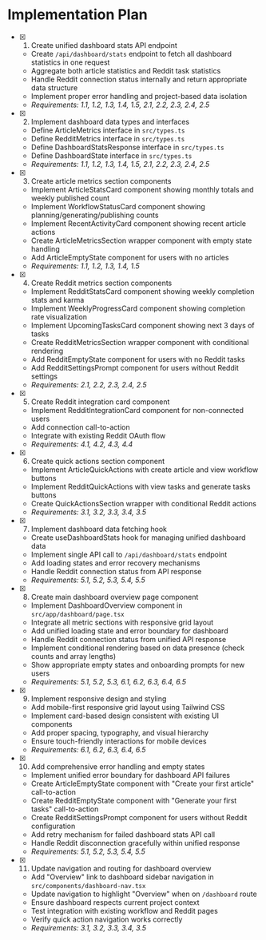# Implementation Plan

- [x] 1. Create unified dashboard stats API endpoint
  - Create `/api/dashboard/stats` endpoint to fetch all dashboard statistics in one request
  - Aggregate both article statistics and Reddit task statistics
  - Handle Reddit connection status internally and return appropriate data structure
  - Implement proper error handling and project-based data isolation
  - _Requirements: 1.1, 1.2, 1.3, 1.4, 1.5, 2.1, 2.2, 2.3, 2.4, 2.5_

- [x] 2. Implement dashboard data types and interfaces
  - Define ArticleMetrics interface in `src/types.ts`
  - Define RedditMetrics interface in `src/types.ts`
  - Define DashboardStatsResponse interface in `src/types.ts`
  - Define DashboardState interface in `src/types.ts`
  - _Requirements: 1.1, 1.2, 1.3, 1.4, 1.5, 2.1, 2.2, 2.3, 2.4, 2.5_

- [x] 3. Create article metrics section components
  - Implement ArticleStatsCard component showing monthly totals and weekly published count
  - Implement WorkflowStatusCard component showing planning/generating/publishing counts
  - Implement RecentActivityCard component showing recent article actions
  - Create ArticleMetricsSection wrapper component with empty state handling
  - Add ArticleEmptyState component for users with no articles
  - _Requirements: 1.1, 1.2, 1.3, 1.4, 1.5_

- [x] 4. Create Reddit metrics section components
  - Implement RedditStatsCard component showing weekly completion stats and karma
  - Implement WeeklyProgressCard component showing completion rate visualization
  - Implement UpcomingTasksCard component showing next 3 days of tasks
  - Create RedditMetricsSection wrapper component with conditional rendering
  - Add RedditEmptyState component for users with no Reddit tasks
  - Add RedditSettingsPrompt component for users without Reddit settings
  - _Requirements: 2.1, 2.2, 2.3, 2.4, 2.5_

- [x] 5. Create Reddit integration card component
  - Implement RedditIntegrationCard component for non-connected users
  - Add connection call-to-action
  - Integrate with existing Reddit OAuth flow
  - _Requirements: 4.1, 4.2, 4.3, 4.4_

- [x] 6. Create quick actions section component
  - Implement ArticleQuickActions with create article and view workflow buttons
  - Implement RedditQuickActions with view tasks and generate tasks buttons
  - Create QuickActionsSection wrapper with conditional Reddit actions
  - _Requirements: 3.1, 3.2, 3.3, 3.4, 3.5_

- [x] 7. Implement dashboard data fetching hook
  - Create useDashboardStats hook for managing unified dashboard data
  - Implement single API call to `/api/dashboard/stats` endpoint
  - Add loading states and error recovery mechanisms
  - Handle Reddit connection status from API response
  - _Requirements: 5.1, 5.2, 5.3, 5.4, 5.5_

- [x] 8. Create main dashboard overview page component
  - Implement DashboardOverview component in `src/app/dashboard/page.tsx`
  - Integrate all metric sections with responsive grid layout
  - Add unified loading state and error boundary for dashboard
  - Handle Reddit connection status from unified API response
  - Implement conditional rendering based on data presence (check counts and array lengths)
  - Show appropriate empty states and onboarding prompts for new users
  - _Requirements: 5.1, 5.2, 5.3, 6.1, 6.2, 6.3, 6.4, 6.5_

- [x] 9. Implement responsive design and styling
  - Add mobile-first responsive grid layout using Tailwind CSS
  - Implement card-based design consistent with existing UI components
  - Add proper spacing, typography, and visual hierarchy
  - Ensure touch-friendly interactions for mobile devices
  - _Requirements: 6.1, 6.2, 6.3, 6.4, 6.5_

- [x] 10. Add comprehensive error handling and empty states
  - Implement unified error boundary for dashboard API failures
  - Create ArticleEmptyState component with "Create your first article" call-to-action
  - Create RedditEmptyState component with "Generate your first tasks" call-to-action
  - Create RedditSettingsPrompt component for users without Reddit configuration
  - Add retry mechanism for failed dashboard stats API call
  - Handle Reddit disconnection gracefully within unified response
  - _Requirements: 5.1, 5.2, 5.3, 5.4, 5.5_

- [x] 11. Update navigation and routing for dashboard overview
  - Add "Overview" link to dashboard sidebar navigation in `src/components/dashboard-nav.tsx`
  - Update navigation to highlight "Overview" when on `/dashboard` route
  - Ensure dashboard respects current project context
  - Test integration with existing workflow and Reddit pages
  - Verify quick action navigation works correctly
  - _Requirements: 3.1, 3.2, 3.3, 3.4, 3.5_
